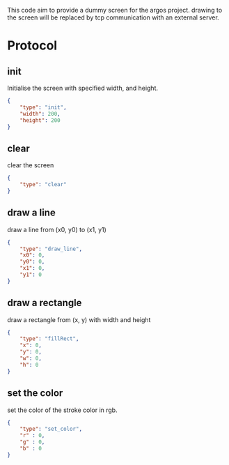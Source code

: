 This code aim to provide a dummy screen for the argos project.
drawing to the screen will be replaced by tcp communication with an external server.
# Protocol
## init
Initialise the screen with specified width, and height.
```json
{
    "type": "init", 
    "width": 200,
    "height": 200
}
```
## clear
clear the screen
```json
{
    "type": "clear"
}
```
## draw a line
draw a line from (x0, y0) to (x1, y1)
```json
{
    "type": "draw_line",
    "x0": 0,
    "y0": 0,
    "x1": 0,
    "y1": 0
}
```

## draw a rectangle
draw a rectangle from (x, y) with width and height
```json
{
    "type": "fillRect",
    "x": 0,
    "y": 0,
    "w": 0,
    "h": 0
}
```
## set the color
set the color of the stroke color in rgb.
```json
{
    "type": "set_color",
    "r" : 0,
    "g" : 0,
    "b" : 0
}

